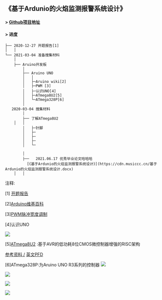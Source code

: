 ## 《基于Ardunio的火焰监测报警系统设计》



#### > [Github项目地址](https://github.com/wangyaojiu/Arduino)
#### > 进度


    ├── 2020-12-27 开题报告[1]
    │	│
    └── 2021-03-04 准备搜集材料
	    │ 
        ├── Aruino开发板
	        │ 
            ├── Aruino UNO
            │   │
            │   ├─Aruino wiki[2]
            │   ├─PWM [3]
            │   ├─认识UNO[4]
            │   ├─ATmega8U2[5]
            │   └─ATmega328P[6]
			│
	   2020-03-04 搜集材料
	        │ 
            ├── 了解ATmega8U2
	    │   │
            │   ├─针脚
            │   ├─
            │   ├─
            │   ├─
            │   └─
	 
	        │ 
            ├──   2021.06.17 优秀毕业论文哈哈哈
	          [《基于Ardunio的火焰监测报警系统设计》](https://cdn.musiccc.cn/基于Ardunio的火焰监测报警系统设计.docx)
	    │   │
	    


注释:

[1] [开题报告](https://github.com/wangyaojiu/Arduino/blob/main/2021%E6%AF%95%E4%B8%9A%E8%AE%BA%E6%96%87%E4%BB%BB%E5%8A%A1%E4%B9%A6%E5%BC%80%E9%A2%98%E6%8A%A5%E5%91%8A.docx?raw=true)

[2][Arduino维基百科](https://zh.wikipedia.org/wiki/Arduino)

[3][PWM脉冲宽度调制](https://zh.wikipedia.org/wiki/%E8%84%88%E8%A1%9D%E5%AF%AC%E5%BA%A6%E8%AA%BF%E8%AE%8A)

[4]认识UNO

![](https://sites.google.com/a/cdjh.ylc.edu.tw/arduino/_/rsrc/1468852205376/home/uno-r3/UNO-R3-Pin.JPG)

[5][ATmega8U2](https://www.hqchip.com/ic/ATMEGA8U2) :基于AVR的低功耗8位CMOS微控制器增强的RISC架构

[参考资料 /](https://www.hqchip.com/ic/ATMEGA8U2)
[英文PFD](https://ww1.microchip.com/downloads/en/DeviceDoc/doc7799.pdf)

[6]ATmega328P:为Aruino UNO R3系列的控制器
![](https://blog-upload.wang19.cn/wp-content/uploads/2021/03/image-3.png)

![](https://blog-upload.wang19.cn/wp-content/uploads/2021/03/image-4-768x362.png)

![](https://blog-upload.wang19.cn/wp-content/uploads/2021/03/image-1.png)

![](https://blog-upload.wang19.cn/wp-content/uploads/2021/03/image-2-300x297.png)






